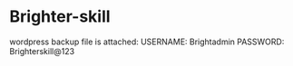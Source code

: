 # Brighter-skill
wordpress backup file is attached:
USERNAME: Brightadmin
PASSWORD: Brighterskill@123
